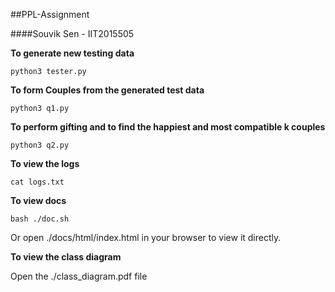 ##PPL-Assignment

####Souvik Sen - IIT2015505

**To generate new testing data**

```
python3 tester.py
```

**To form Couples from the generated test data**

```
python3 q1.py
```

**To perform gifting and to find the  happiest and most compatible k couples**

```
python3 q2.py
```

**To view the logs**

```
cat logs.txt
```

**To view docs**

```
bash ./doc.sh
```
Or open ./docs/html/index.html in your browser to view it directly.

**To view the class diagram**

Open the ./class_diagram.pdf file
